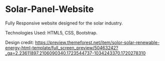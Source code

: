 # Solar-Panel-Website
Fully Responsive website designed for the solar industry.

Technologies Used: HTML5, CSS, Bootstrap.


Design credit: https://preview.themeforest.net/item/solor-solar-renewable-energy-html-template/full_screen_preview/50463242?_ga=2.23611897.2106090340.1723544737-1034243370.1720278310 

